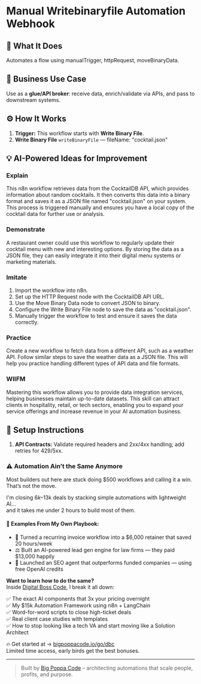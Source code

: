 # Manual Writebinaryfile Automation Webhook
  ## 🚀 What It Does
  Automates a flow using manualTrigger, httpRequest, moveBinaryData.
  
  ## 💼 Business Use Case
  Use as a **glue/API broker**: receive data, enrich/validate via APIs, and pass to downstream systems.
  
  ## ⚙️ How It Works
  1. **Trigger:** This workflow starts with **Write Binary File**.
  2. **Write Binary File** `writeBinaryFile` — fileName: "cocktail.json"
  
  ## 💡 AI-Powered Ideas for Improvement
  ### Explain
This n8n workflow retrieves data from the CocktailDB API, which provides information about random cocktails. It then converts this data into a binary format and saves it as a JSON file named "cocktail.json" on your system. This process is triggered manually and ensures you have a local copy of the cocktail data for further use or analysis.

### Demonstrate
A restaurant owner could use this workflow to regularly update their cocktail menu with new and interesting options. By storing the data as a JSON file, they can easily integrate it into their digital menu systems or marketing materials.

### Imitate
1. Import the workflow into n8n.
2. Set up the HTTP Request node with the CocktailDB API URL.
3. Use the Move Binary Data node to convert JSON to binary.
4. Configure the Write Binary File node to save the data as "cocktail.json".
5. Manually trigger the workflow to test and ensure it saves the data correctly.

### Practice
Create a new workflow to fetch data from a different API, such as a weather API. Follow similar steps to save the weather data as a JSON file. This will help you practice handling different types of API data and file formats.

### WIIFM
Mastering this workflow allows you to provide data integration services, helping businesses maintain up-to-date datasets. This skill can attract clients in hospitality, retail, or tech sectors, enabling you to expand your service offerings and increase revenue in your AI automation business.
  
  ## 🔧 Setup Instructions
  1. **API Contracts:** Validate required headers and 2xx/4xx handling; add retries for 429/5xx.
  
### ⚠️ Automation Ain’t the Same Anymore

Most builders out here are stuck doing $500 workflows and calling it a win.  
That’s not the move.  

I'm closing $6k–$13k deals by stacking simple automations with lightweight AI...  
and it takes me under 2 hours to build most of them.

#### 🧠 Examples From My Own Playbook:
- 🔁 Turned a recurring invoice workflow into a $6,000 retainer that saved 20 hours/week  
- ⚖️ Built an AI-powered lead gen engine for law firms — they paid $13,000 happily  
- 🚀 Launched an SEO agent that outperforms funded companies — using free OpenAI credits  

**Want to learn how to do the same?**  
Inside [Digital Boss Code](https://bigpoppacode.io/go/dbc), I break it all down:

✅ The exact AI components that 3x your pricing overnight  
✅ My $15k Automation Framework using n8n + LangChain  
✅ Word-for-word scripts to close high-ticket deals  
✅ Real client case studies with templates  
✅ How to stop looking like a tech VA and start moving like a Solution Architect  

🔥 Get started at → [bigpoppacode.io/go/dbc](https://bigpoppacode.io/go/dbc)  
Limited time access, early birds get the best bonuses.

---
> Built by [Big Poppa Code](https://bigpoppacode.io) – architecting automations that scale people, profits, and purpose.
  